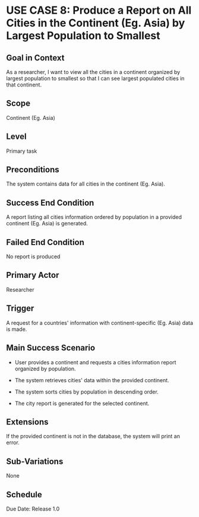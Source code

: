 # USE CASE 8: Produce a Report on All Cities in the Continent (Eg. Asia) by Largest Population to Smallest

## Goal in Context

As a researcher, I want to view all the cities in a continent organized by largest population to smallest so that I can see largest populated cities in that continent.

## Scope

Continent (Eg. Asia)

## Level

Primary task

## Preconditions

The system contains data for all cities in the continent (Eg. Asia).

## Success End Condition

A report listing all cities information ordered by population in a provided continent (Eg. Asia) is generated.

## Failed End Condition

No report is produced

## Primary Actor

Researcher

## Trigger

A request for a countries' information with continent-specific (Eg. Asia) data is made.

## Main Success Scenario

- User provides a continent and requests a cities information report organized by population.

- The system retrieves cities' data within the provided continent.

- The system sorts cities by population in descending order.

- The city report is generated for the selected continent.

## Extensions

If the provided continent is not in the database, the system will print an error.

## Sub-Variations

None

## Schedule

Due Date: Release 1.0
